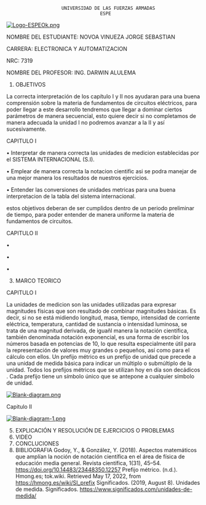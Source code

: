                         UNIVERSIDAD DE LAS FUERZAS ARMADAS 
                                      ESPE
  [![Logo-ESPEOk.png](https://i.postimg.cc/P5XdL97z/Logo-ESPEOk.png)](https://postimg.cc/HVhqRZdV)
                                                                        





NOMBRE DEL ESTUDIANTE: NOVOA VINUEZA JORGE SEBASTIAN 
  
CARRERA: ELECTRONICA Y AUTOMATIZACION 

NRC: 7319

NOMBRE DEL PROFESOR: ING. DARWIN ALULEMA






1. OBJETIVOS

La correcta interpretación de los capítulo I y II nos ayudaran para una buena comprensión sobre la materia de fundamentos de circuitos eléctricos, para poder llegar a este desarrollo tendremos que llegar a dominar ciertos parámetros de manera secuencial, esto quiere decir si no completamos de manera adecuada la unidad I no podremos avanzar a la II y así sucesivamente.
  
  CAPITULO I 
  
  • Interpretar de manera correcta las unidades de medicion establecidas por el SISTEMA INTERNACIONAL (S.I).
  
  • Emplear de manera correcta la notacion cientific asi se podra manejar de una mejor manera los resultados de nuestros ejercicios.
  
  • Entender las conversiones de unidades metricas para una buena interpretacion de la tabla del sistema internacional.

estos objetivos deberan de ser cumplidos dentro de un periodo preliminar de tiempo, para poder entender de manera uniforme la materia de fundamentos de circuitos.
  
  
  CAPITULO II
  
  •
  
  •
  
  •

3. MARCO TEORICO

CAPITULO I

La unidades de medicion son las unidades utilizadas para expresar magnitudes físicas que son resultado de combinar magnitudes básicas. Es decir, si no se está midiendo longitud, masa, tiempo, intensidad de corriente eléctrica, temperatura, cantidad de sustancia o intensidad luminosa, se trata de una magnitud derivada, de iguañl manera la notación científica, también denominada notación exponencial, es una forma de escribir los números basada en potencias de 10, lo que resulta especialmente útil para la representación de valores muy grandes o pequeños, así como para el cálculo con ellos. Un prefijo métrico es un prefijo de unidad que precede a una unidad de medida básica para indicar un múltiplo o submúltiplo de la unidad. Todos los prefijos métricos que se utilizan hoy en día son decádicos . Cada prefijo tiene un símbolo único que se antepone a cualquier símbolo de unidad.


[![Blank-diagram.png](https://i.postimg.cc/1X25zN7n/Blank-diagram.png)](https://postimg.cc/CnCVPdgS)


Capitulo II

[![Blank-diagram-1.png](https://i.postimg.cc/fyyC1Xq2/Blank-diagram-1.png)](https://postimg.cc/K3XtMK2B)


5. EXPLICACIÓN Y RESOLUCIÓN DE EJERCICIOS O PROBLEMAS
6. VIDEO
7. CONCLUCIONES 
8. BIBLIOGRAFIA
Godoy, Y., & González, Y. (2018). Aspectos matemáticos que amplían la noción de notación científica en el área de física de educación media general. Revista científica, 1(31), 45–54. https://doi.org/10.14483/23448350.12257
Prefijo métrico. (n.d.). Hmong.es; tok.wiki. Retrieved May 17, 2022, from https://hmong.es/wiki/SI_prefix
Significados. (2019, August 8). Unidades de medida. Significados. https://www.significados.com/unidades-de-medida/


  
